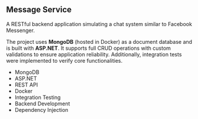 ## Message Service 
A RESTful backend application simulating a chat system similar to Facebook Messenger. 

The project uses **MongoDB** (hosted in Docker) as a document database and is built with **ASP.NET**. It supports full CRUD operations with custom validations to ensure application reliability. Additionally, integration tests were implemented to verify core functionalities.
- MongoDB
- ASP.NET
- REST API
- Docker
- Integration Testing
- Backend Development
- Dependency Injection
